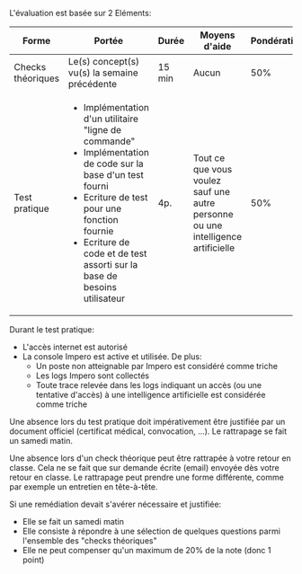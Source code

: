 L'évaluation est basée sur 2 Eléments:

| Forme | Portée | Durée | Moyens d'aide | Pondération | Semaine |
|---|---|---|---|---|---|
|Checks théoriques | Le(s) concept(s) vu(s) la semaine précédente | 15 min | Aucun | 50%|2,3,4,5,6 et 8|
|Test pratique | <ul><li>Implémentation d'un utilitaire "ligne de commande"</li><li>Implémentation de code sur la base d'un test fourni</li><li>Ecriture de test pour une fonction fournie</li><li>Ecriture de code et de test assorti sur la base de besoins utilisateur</li></ul> | 4p.| Tout ce que vous voulez sauf une autre personne ou une intelligence artificielle | 50%|7|

Durant le test pratique:
- L'accès internet est autorisé
- La console Impero est active et utilisée. De plus:
  - Un poste non atteignable par Impero est considéré comme triche
  - Les logs Impero sont collectés
  - Toute trace relevée dans les logs indiquant un accès (ou une tentative d'accès) à une intelligence artificielle est considérée comme triche

Une absence lors du test pratique doit impérativement être justifiée par un document officiel (certificat médical, convocation, ...). Le rattrapage se fait un samedi matin.

Une absence lors d'un check théorique peut être rattrapée à votre retour en classe. Cela ne se fait que sur demande écrite (email) envoyée dès votre retour en classe. Le rattrapage peut prendre une forme différente, comme par exemple un entretien en tête-à-tête.

Si une remédiation devait s'avérer nécessaire et justifiée:
- Elle se fait un samedi matin
- Elle consiste à répondre à une sélection de quelques questions parmi l'ensemble des "checks théoriques"
- Elle ne peut compenser qu'un maximum de 20% de la note (donc 1 point)